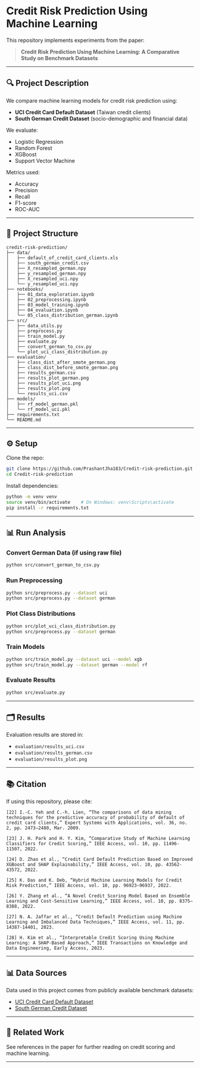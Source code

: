 # Credit Risk Prediction Using Machine Learning

This repository implements experiments from the paper:

> **Credit Risk Prediction Using Machine Learning: A Comparative Study on Benchmark Datasets**

---

## 🔍 Project Description

We compare machine learning models for credit risk prediction using:

- **UCI Credit Card Default Dataset** (Taiwan credit clients)
- **South German Credit Dataset** (socio-demographic and financial data)

We evaluate:

- Logistic Regression
- Random Forest
- XGBoost
- Support Vector Machine

Metrics used:

- Accuracy
- Precision
- Recall
- F1-score
- ROC-AUC

---

## 💾 Project Structure

```
credit-risk-prediction/
├── data/
│   ├── default_of_credit_card_clients.xls
│   ├── south_german_credit.csv
│   ├── X_resampled_german.npy
│   ├── y_resampled_german.npy
│   ├── X_resampled_uci.npy
│   └── y_resampled_uci.npy
├── notebooks/
│   ├── 01_data_exploration.ipynb
│   ├── 02_preprocessing.ipynb
│   ├── 03_model_training.ipynb
│   ├── 04_evaluation.ipynb
│   └── 05_class_distribution_german.ipynb
├── src/
│   ├── data_utils.py
│   ├── preprocess.py
│   ├── train_model.py
│   ├── evaluate.py
│   ├── convert_german_to_csv.py
│   └── plot_uci_class_distribution.py
├── evaluation/
│   ├── class_dist_after_smote_german.png
│   ├── class_dist_before_smote_german.png
│   ├── results_german.csv
│   ├── results_plot_german.png
│   ├── results_plot_uci.png
│   ├── results_plot.png
│   └── results_uci.csv
├── models/
│   ├── rf_model_german.pkl
│   └── rf_model_uci.pkl  
├── requirements.txt
└── README.md
```

---

## ⚙️ Setup

Clone the repo:

```bash
git clone https://github.com/PrashantJha183/Credit-risk-prediction.git
cd Credit-risk-prediction
```

Install dependencies:

```bash
python -m venv venv
source venv/bin/activate    # On Windows: venv\Scripts\activate
pip install -r requirements.txt
```

---

## 📊 Run Analysis

### Convert German Data (if using raw file)

```bash
python src/convert_german_to_csv.py
```

### Run Preprocessing

```bash
python src/preprocess.py --dataset uci
python src/preprocess.py --dataset german
```

### Plot Class Distributions

```bash
python src/plot_uci_class_distribution.py
python src/preprocess.py --dataset german
```

### Train Models

```bash
python src/train_model.py --dataset uci --model xgb
python src/train_model.py --dataset german --model rf
```

### Evaluate Results

```bash
python src/evaluate.py
```

---

## 🗂 Results

Evaluation results are stored in:

- `evaluation/results_uci.csv`
- `evaluation/results_german.csv`
- `evaluation/results_plot.png`

---

## 📚 Citation

If using this repository, please cite:

```
[22] I.-C. Yeh and C.-h. Lien, “The comparisons of data mining techniques for the predictive accuracy of probability of default of credit card clients,” Expert Systems with Applications, vol. 36, no. 2, pp. 2473–2480, Mar. 2009.

[23] J. H. Park and H. Y. Kim, “Comparative Study of Machine Learning Classifiers for Credit Scoring,” IEEE Access, vol. 10, pp. 11496-11507, 2022.

[24] D. Zhao et al., “Credit Card Default Prediction Based on Improved XGBoost and SHAP Explainability,” IEEE Access, vol. 10, pp. 43562-43572, 2022.

[25] K. Das and K. Deb, “Hybrid Machine Learning Models for Credit Risk Prediction,” IEEE Access, vol. 10, pp. 96923–96937, 2022.

[26] Y. Zhang et al., “A Novel Credit Scoring Model Based on Ensemble Learning and Cost-Sensitive Learning,” IEEE Access, vol. 10, pp. 8375–8388, 2022.

[27] N. A. Jaffar et al., “Credit Default Prediction using Machine Learning and Imbalanced Data Techniques,” IEEE Access, vol. 11, pp. 14387-14401, 2023.

[28] H. Kim et al., “Interpretable Credit Scoring Using Machine Learning: A SHAP-Based Approach,” IEEE Transactions on Knowledge and Data Engineering, Early Access, 2023.
```

---

## 📊 Data Sources

Data used in this project comes from publicly available benchmark datasets:

- [UCI Credit Card Default Dataset](https://archive.ics.uci.edu/ml/datasets/default+of+credit+card+clients)
- [South German Credit Dataset](https://archive.ics.uci.edu/ml/datasets/statlog+german+credit+data)

---

## 🔗 Related Work

See references in the paper for further reading on credit scoring and machine learning.

---
